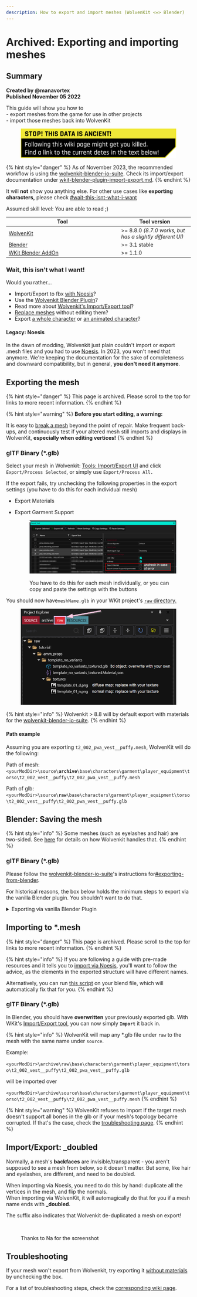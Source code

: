 ```yaml
---
description: How to export and import meshes (WolvenKit <=> Blender)
---
```


# Archived: Exporting and importing meshes

## Summary <a href="#summary" id="summary"></a>

**Created by @manavortex**\
**Published November 05 2022**

This guide will show you how to\
\- export meshes from the game for use in other projects\
\- import those meshes back into WolvenKit

<figure><img src="../../../.gitbook/assets/warning_outdated_info.png" alt=""><figcaption></figcaption></figure>

{% hint style="danger" %}
As of November 2023, the recommended workflow is using the [wolvenkit-blender-io-suite](../../modding-tools/wolvenkit-blender-io-suite/ "mention"). Check its import/export documentation under [wkit-blender-plugin-import-export.md](../../modding-tools/wolvenkit-blender-io-suite/wkit-blender-plugin-import-export.md "mention").
{% endhint %}

It will **not** show you anything else. For other use cases like **exporting characters,** please check [#wait-this-isnt-what-i-want](./#wait-this-isnt-what-i-want "mention")

Assumed skill level: You are able to read ;)

<table><thead><tr><th width="293">Tool</th><th>Tool version</th></tr></thead><tbody><tr><td><a href="https://github.com/WolvenKit/Wolvenkit/releases">WolvenKit</a></td><td>>= 8.8.0 <em>(8.7.0 works, but has a slightly different UI)</em></td></tr><tr><td><a href="https://www.blender.org/download/">Blender</a></td><td>>= 3.1 stable</td></tr><tr><td><a href="https://github.com/WolvenKit/Cyberpunk-Blender-add-on">WKit Blender AddOn</a><a href="https://github.com/WolvenKit/Cyberpunk-Blender-add-on"> </a></td><td>>= 1.1.0</td></tr></tbody></table>

### Wait, this isn't what I want!

Would you rather…

* Import/Export to fbx [with Noesis](autodesk-fbx-noesis.md)?
* Use the [Wolvenkit Blender Plugin](../../modding-tools/wolvenkit-blender-io-suite/wkit-blender-plugin-import-export.md)?
* Read more about [Wolvenkit's Import/Export tool](https://wiki.redmodding.org/wolvenkit/wolvenkit-app/usage/import-export/export-settings)?
* [Replace meshes](../../modding-guides/items-equipment/editing-existing-items/replace-a-player-item-with-an-npc-item/) without editing them?
* Export [a whole character](https://wiki.redmodding.org/wolvenkit/guides/modding-community/exporting-to-blender) or [an animated character](https://wiki.redmodding.org/wolvenkit/guides/modding-community/exporting-to-blender/exporting-rigs-and-anims)?

#### Legacy: Noesis

In the dawn of modding, Wolvenkit just plain couldn't import or export .mesh files and you had to use [Noesis](autodesk-fbx-noesis.md). In 2023, you won't need that anymore. We're keeping the documentation for the sake of completeness and downward compatibility, but in general, **you don't need it anymore**.

## Exporting the mesh

{% hint style="danger" %}
This page is archived. Please scroll to the top for links to more recent information.
{% endhint %}

{% hint style="warning" %}
**Before you start editing, a warning:**

It is easy to [break a mesh](./#troubleshooting-i-cant-import-my-mesh) beyond the point of repair. Make frequent back-ups, and continuously test if your altered mesh still imports and displays in WolvenKit, **especially when editing vertices!**
{% endhint %}

### glTF Binary (\*.glb)

Select your mesh in Wolvenkit: [Tools: Import/Export UI](https://app.gitbook.com/s/-MP\_ozZVx2gRZUPXkd4r/wolvenkit-app/tools/tools-import-export "mention") and click `Export/Process Selected`, or simply use `Export/Process All.`

If the export fails, try unchecking the following properties in the export settings (you have to do this for each individual mesh)

* Export Materials
*   Export Garment Support

    <figure><img src="../../../.gitbook/assets/export_uncheck_for_error.png" alt=""><figcaption><p>You have to do this for each mesh individually, or you can copy and paste the settings with the buttons</p></figcaption></figure>

You should now have`meshName.glb` in your WKit project's [`raw` directory.](./#path-example)

<figure><img src="../../../.gitbook/assets/textured_items_raw_files.png" alt=""><figcaption></figcaption></figure>

{% hint style="info" %}
Wolvenkit > 8.8 will by default export with materials for the [wolvenkit-blender-io-suite](../../modding-tools/wolvenkit-blender-io-suite/ "mention").
{% endhint %}

#### Path example&#x20;

Assuming you are exporting `t2_002_pwa_vest__puffy.mesh`, WolvenKit will do the following:

Path of mesh: `<yourModDir>\source\`**`archive`**`\base\characters\garment\player_equipment\torso\t2_002_vest__puffy\t2_002_pwa_vest__puffy.mesh`

Path of glb: `<yourModDir>\source\`**`raw`**`\base\characters\garment\player_equipment\torso\t2_002_vest__puffy\t2_002_pwa_vest__puffy.glb`

## Blender: Saving the mesh

{% hint style="info" %}
Some meshes (such as eyelashes and hair) are two-sided. See [here](./#import-export-\_doubled) for details on how Wolvenkit handles that.
{% endhint %}

### glTF Binary  (\*.glb)

Please follow the [wolvenkit-blender-io-suite](../../modding-tools/wolvenkit-blender-io-suite/ "mention")'s instructions for[#exporting-from-blender](../../modding-tools/wolvenkit-blender-io-suite/wkit-blender-plugin-import-export.md#exporting-from-blender "mention").&#x20;

For historical reasons, the box below holds the minimum steps to export via the vanilla Blender plugin. You shouldn't want to do that.

<details>

<summary>Exporting via vanilla Blender Plugin</summary>

If you have touched the topology, make sure to **triangulate** your mesh before exporting (Select all in Edit Mode, `Ctrl+T`)

Make sure to check the box under Data > Mesh > Tangents, as Wolvenkit will not export without it.

<img src="https://i.imgur.com/eauWYiF.png" alt="Export settings: &#x22;Tangents&#x22; must be checked" data-size="original">

</details>

## Importing to \*.mesh

{% hint style="danger" %}
This page is archived. Please scroll to the top for links to more recent information.
{% endhint %}

{% hint style="info" %}
If you are following a guide with pre-made resources and it tells you to [import via Noesis,](autodesk-fbx-noesis.md) you'll want to follow the advice, as the elements in the exported structure will have different names.

Alternatively, you can run [this script](https://github.com/manavortex/code\_snippets/blob/master/py/blender/convert\_gltf\_fbx.py) on your blend file, which will automatically fix that for you.
{% endhint %}

### glTF Binary (\*.glb)

In Blender, you should have **overwritten** your previously exported glb. With WKit's [Import/Export tool](https://wiki.redmodding.org/wolvenkit/wolvenkit-app/usage/import-export), you can now simply **`Import`** it back in.

{% hint style="info" %}
WolvenKit will map any \*.glb file under `raw` to the mesh with the same name under `source`.

Example:

`<yourModDir>\archive\raw\base\characters\garment\player_equipment\torso\t2_002_vest__puffy\t2_002_pwa_vest__puffy.glb`&#x20;

will be imported over

`<yourModDir>\archive\source\base\characters\garment\player_equipment\torso\t2_002_vest__puffy\t2_002_pwa_vest__puffy.mesh`
{% endhint %}

{% hint style="warning" %}
WolvenKit refuses to import if the target mesh doesn't support all bones in the glb or if your mesh's topology became corrupted. If that's the case, check the [troubleshooting page](../../modding-guides/textures-and-luts/self-made-normal-maps/troubleshooting-normal-maps.md).
{% endhint %}

## Import/Export: \_doubled

Normally, a mesh's **backfaces** are invisible/transparent - you aren't supposed to see a mesh from below, so it doesn't matter. But some, like hair and eyelashes, are different, and need to be doubled.

When importing via Noesis, you need to do this by hand: duplicate all the vertices in the mesh, and flip the normals.\
When importing via WolvenKit, it will automagically do that for you if a mesh name ends with **\_doubled**.&#x20;

The suffix also indicates that Wolvenkit de-duplicated a mesh on export!

<figure><img src="https://cdn.discordapp.com/attachments/1091077640854704270/1091295442060464138/image.png" alt=""><figcaption><p>Thanks to Na for the screenshot</p></figcaption></figure>

## Troubleshooting

If your mesh won't export from Wolvenkit, try exporting it [without materials](./#exporting-with-materials) by unchecking the box.&#x20;

For a list of troubleshooting steps, check the [corresponding wiki page](../troubleshooting-your-mesh-edits.md).

